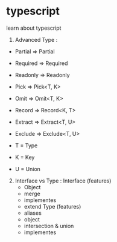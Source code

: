 # typescript
learn about typescript

1. Advanced Type :
- Partial   =>  Partial<T>
- Required  =>  Required<T>
- Readonly  =>  Readonly<T>
- Pick      =>  Pick<T, K>
- Omit      =>  Omit<T, K>
- Record    =>  Record<K, T>
- Extract   =>  Extract<T, U> 
- Exclude   =>  Exclude<T, U>

- T = Type
- K = Key
- U = Union


2. Interface vs Type :
Interface (features)
   - Object
   - merge
   - implementes
   - extend
Type (features)
   - aliases
   - object
   - intersection & union
   - implementes